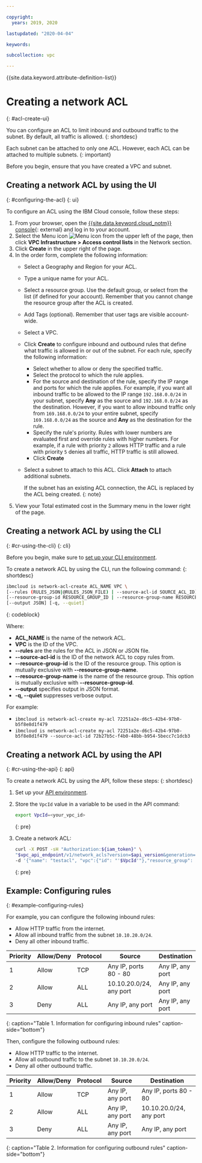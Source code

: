 ```yaml
---

copyright:
  years: 2019, 2020

lastupdated: "2020-04-04"

keywords:  

subcollection: vpc

---
```


{{site.data.keyword.attribute-definition-list}}

# Creating a network ACL
{: #acl-create-ui}

You can configure an ACL to limit inbound and outbound traffic to the subnet. By default, all traffic is allowed.
{: shortdesc}

Each subnet can be attached to only one ACL. However, each ACL can be attached to multiple subnets.
{: important}

Before you begin, ensure that you have created a VPC and subnet.

## Creating a network ACL by using the UI
{: #configuring-the-acl}
{: ui}

To configure an ACL using the IBM Cloud console, follow these steps:

1. From your browser, open the [{{site.data.keyword.cloud_notm}} console](https://cloud.ibm.com){: external} and log in to your account.
1. Select the Menu icon ![Menu icon](../../icons/icon_hamburger.svg) from the upper left of the page, then click **VPC Infrastructure > Access control lists** in the Network section.
1. Click **Create** in the upper right of the page.
1. In the order form, complete the following information:
   * Select a Geography and Region for your ACL. 
   * Type a unique name for your ACL.
   * Select a resource group. Use the default group, or select from the list (if defined for your account). Remember that you cannot change the resource group after the ACL is created.
   * Add Tags (optional). Remember that user tags are visible account-wide. 
   * Select a VPC. 
   * Click **Create** to configure inbound and outbound rules that define what traffic is allowed in or out of the subnet. For each rule, specify the following information:
      * Select whether to allow or deny the specified traffic.
      * Select the protocol to which the rule applies.  
      * For the source and destination of the rule, specify the IP range and ports for which the rule applies. For example, if you want all inbound traffic to be allowed to the IP range `192.168.0.0/24` in your subnet, specify **Any** as the source and `192.168.0.0/24` as the destination. However, if you want to allow inbound traffic only from `169.168.0.0/24` to your entire subnet, specify `169.168.0.0/24` as the source and **Any** as the destination for the rule.
      * Specify the rule's priority. Rules with lower numbers are evaluated first and override rules with higher numbers. For example, if a rule with priority `2` allows HTTP traffic and a rule with priority `5` denies all traffic, HTTP traffic is still allowed.   
      * Click **Create** 
   * Select a subnet to attach to this ACL. Click **Attach** to attach additional subnets.  

      If the subnet has an existing ACL connection, the ACL is replaced by the ACL being created.
      {: note}
1. View your Total estimated cost in the Summary menu in the lower right of the page. 

## Creating a network ACL by using the CLI
{: #cr-using-the-cli}
{: cli}

Before you begin, make sure to [set up your CLI environment](/docs/vpc?topic=vpc-infrastructure-cli-plugin-vpc-reference).

To create a network ACL by using the CLI, run the following command:
{: shortdesc}

```sh
ibmcloud is network-acl-create ACL_NAME VPC \
[--rules (RULES_JSON|@RULES_JSON_FILE) | --source-acl-id SOURCE_ACL_ID] \
[--resource-group-id RESOURCE_GROUP_ID | --resource-group-name RESOURCE_GROUP_NAME] \
[--output JSON] [-q, --quiet]
```
{: codeblock}

Where:

* **ACL_NAME** is the name of the network ACL.
* **VPC** is the ID of the VPC.
* **--rules** are the rules for the ACL in JSON or JSON file.
* **--source-acl-id** is the ID of the network ACL to copy rules from.
* **--resource-group-id** is the ID of the resource group. This option is mutually exclusive with **--resource-group-name**.
* **--resource-group-name** is the name of the resource group. This option is mutually exclusive with **--resource-group-id**.
* **--output** specifies output in JSON format.
* **-q, --quiet** suppresses verbose output.

For example:

- `ibmcloud is network-acl-create my-acl 72251a2e-d6c5-42b4-97b0-b5f8e8d1f479`
- `ibmcloud is network-acl-create my-acl 72251a2e-d6c5-42b4-97b0-b5f8e8d1f479 --source-acl-id 72b27b5c-f4b0-48bb-b954-5becc7c1dcb3`

## Creating a network ACL by using the API
{: #cr-using-the-api}
{: api}

To create a network ACL by using the API, follow these steps:
{: shortdesc}

1. Set up your [API environment](/docs/vpc?topic=vpc-set-up-environment#api-prerequisites-setup).
1. Store the `VpcId` value in a variable to be used in the API command:

    ```sh
    export VpcId=<your_vpc_id>
    ```
    {: pre}

1. Create a network ACL:  

   ```sh
   curl -X POST -sH "Authorization:${iam_token}" \
   "$vpc_api_endpoint/v1/network_acls?version=$api_version&generation=2" \
   -d '{"name": "testacl", "vpc":{"id": "'$VpcId'"},"resource_group": {"id": "'$ResourceGroupId'"}}' | jq
   ```
   {: pre}

## Example: Configuring rules
{: #example-configuring-rules}

For example, you can configure the following inbound rules:

* Allow HTTP traffic from the internet.
* Allow all inbound traffic from the subnet `10.10.20.0/24`.
* Deny all other inbound traffic.

| Priority | Allow/Deny | Protocol | Source | Destination |
|--------------|-----------|------|------|------|
| 1 | Allow | TCP | Any IP, ports 80 - 80 |Any IP, any port|
| 2 | Allow | ALL | 10.10.20.0/24, any port |Any IP, any port|
| 3 | Deny| ALL | Any IP, any port |Any IP, any port|
{: caption="Table 1. Information for configuring inbound rules" caption-side="bottom"}

Then, configure the following outbound rules:

* Allow HTTP traffic to the internet.
* Allow all outbound traffic to the subnet `10.10.20.0/24`.
* Deny all other outbound traffic.

| Priority | Allow/Deny | Protocol | Source | Destination |
|--------------|-----------|------|------|------|
| 1 | Allow | TCP | Any IP, any port |Any IP, ports 80 - 80  |
| 2 | Allow | ALL | Any IP, any port | 10.10.20.0/24, any port |
| 3 | Deny| ALL | Any IP, any port |Any IP, any port|
{: caption="Table 2. Information for configuring outbound rules" caption-side="bottom"}
